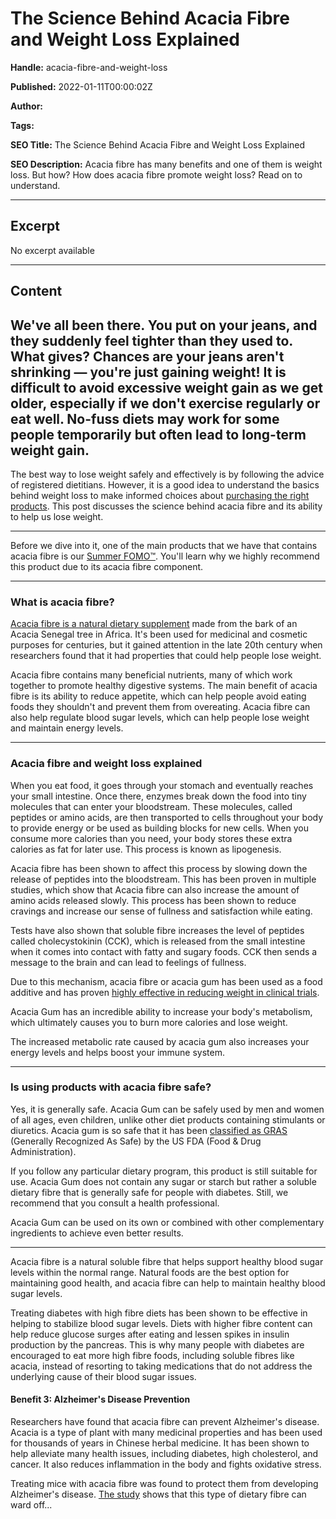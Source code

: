 # The Science Behind Acacia Fibre and Weight Loss Explained

**Handle:** acacia-fibre-and-weight-loss

**Published:** 2022-01-11T00:00:02Z

**Author:**  

**Tags:** 

**SEO Title:** The Science Behind Acacia Fibre and Weight Loss Explained

**SEO Description:** Acacia fibre has many benefits and one of them is weight loss. But how? How does acacia fibre promote weight loss? Read on to understand.

---

## Excerpt

No excerpt available

---

## Content

## We've all been there. You put on your jeans, and they suddenly feel tighter than they used to. What gives? Chances are your jeans aren't shrinking — you're just gaining weight! It is difficult to avoid excessive weight gain as we get older, especially if we don't exercise regularly or eat well. No-fuss diets may work for some people temporarily but often lead to long-term weight gain.

The best way to lose weight safely and effectively is by following the advice of registered dietitians. However, it is a good idea to understand the basics behind weight loss to make informed choices about [purchasing the right products](https://www.vpa.com.au/products/hyperburn-fx). This post discusses the science behind acacia fibre and its ability to help us lose weight.

---

Before we dive into it, one of the main products that we have that contains acacia fibre is our [Summer FOMO™](/products/summer-fomo). You'll learn why we highly recommend this product due to its acacia fibre component.

---

### What is acacia fibre?

[Acacia fibre is a natural dietary supplement](https://www.rxlist.com/acacia/supplements.htm) made from the bark of an Acacia Senegal tree in Africa. It's been used for medicinal and cosmetic purposes for centuries, but it gained attention in the late 20th century when researchers found that it had properties that could help people lose weight.

Acacia fibre contains many beneficial nutrients, many of which work together to promote healthy digestive systems. The main benefit of acacia fibre is its ability to reduce appetite, which can help people avoid eating foods they shouldn't and prevent them from overeating. Acacia fibre can also help regulate blood sugar levels, which can help people lose weight and maintain energy levels.

---

### Acacia fibre and weight loss explained

When you eat food, it goes through your stomach and eventually reaches your small intestine. Once there, enzymes break down the food into tiny molecules that can enter your bloodstream. These molecules, called peptides or amino acids, are then transported to cells throughout your body to provide energy or be used as building blocks for new cells. When you consume more calories than you need, your body stores these extra calories as fat for later use. This process is known as lipogenesis.

Acacia fibre has been shown to affect this process by slowing down the release of peptides into the bloodstream. This has been proven in multiple studies, which show that Acacia fibre can also increase the amount of amino acids released slowly. This process has been shown to reduce cravings and increase our sense of fullness and satisfaction while eating.

Tests have also shown that soluble fibre increases the level of peptides called cholecystokinin (CCK), which is released from the small intestine when it comes into contact with fatty and sugary foods. CCK then sends a message to the brain and can lead to feelings of fullness.

Due to this mechanism, acacia fibre or acacia gum has been used as a food additive and has proven [highly effective in reducing weight in clinical trials](https://lipidworld.biomedcentral.com/articles/10.1186/s12944-018-0711-y).

Acacia Gum has an incredible ability to increase your body's metabolism, which ultimately causes you to burn more calories and lose weight.

The increased metabolic rate caused by acacia gum also increases your energy levels and helps boost your immune system.

---

### Is using products with acacia fibre safe?

Yes, it is generally safe. Acacia Gum can be safely used by men and women of all ages, even children, unlike other diet products containing stimulants or diuretics. Acacia gum is so safe that it has been [classified as GRAS](https://www.accessdata.fda.gov/scripts/cdrh/cfdocs/cfcfr/cfrsearch.cfm?fr=184.1330) (Generally Recognized As Safe) by the US FDA (Food & Drug Administration).

If you follow any particular dietary program, this product is still suitable for use. Acacia Gum does not contain any sugar or starch but rather a soluble dietary fibre that is generally safe for people with diabetes. Still, we recommend that you consult a health professional.

Acacia Gum can be used on its own or combined with other complementary ingredients to achieve even better results.

---

Acacia fibre is a natural soluble fibre that helps support healthy blood sugar levels within the normal range. Natural foods are the best option for maintaining good health, and acacia fibre can help to maintain healthy blood sugar levels.

Treating diabetes with high fibre diets has been shown to be effective in helping to stabilize blood sugar levels. Diets with higher fibre content can help reduce glucose surges after eating and lessen spikes in insulin production by the pancreas. This is why many people with diabetes are encouraged to eat more high fibre foods, including soluble fibres like acacia, instead of resorting to taking medications that do not address the underlying cause of their blood sugar issues.

#### Benefit 3: Alzheimer's Disease Prevention

Researchers have found that acacia fibre can prevent Alzheimer's disease. Acacia is a type of plant with many medicinal properties and has been used for thousands of years in Chinese herbal medicine. It has been shown to help alleviate many health issues, including diabetes, high cholesterol, and cancer. It also reduces inflammation in the body and fights oxidative stress.

Treating mice with acacia fibre was found to protect them from developing Alzheimer's disease. [The study](https://www.sciencedirect.com/science/article/abs/pii/0008621583884833?via%3Dihub) shows that this type of dietary fibre can ward off...

